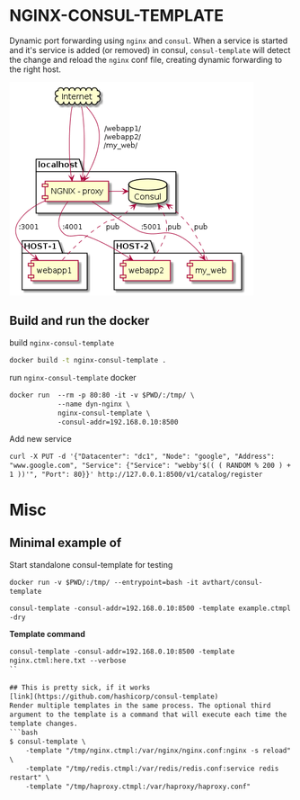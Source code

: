 # NGINX-CONSUL-TEMPLATE
Dynamic port forwarding using `nginx` and `consul`. When a service is started and it's service is added (or removed) in consul, `consul-template` will detect the change and reload the `nginx` conf file, creating dynamic forwarding to the right host.

![Overview of the system](nginx-consul-system.png)

## Build and run the docker
build `nginx-consul-template`
```bash
docker build -t nginx-consul-template .
```

run `nginx-consul-template` docker
```
docker run  --rm -p 80:80 -it -v $PWD/:/tmp/ \
            --name dyn-nginx \
            nginx-consul-template \
            -consul-addr=192.168.0.10:8500
```

Add new service
```
curl -X PUT -d '{"Datacenter": "dc1", "Node": "google", "Address": "www.google.com", "Service": {"Service": "webby'$(( ( RANDOM % 200 ) + 1 ))'", "Port": 80}}' http://127.0.0.1:8500/v1/catalog/register
```


# Misc


## Minimal example of 

Start standalone consul-template for testing
```
docker run -v $PWD/:/tmp/ --entrypoint=bash -it avthart/consul-template
```

```
consul-template -consul-addr=192.168.0.10:8500 -template example.ctmpl -dry
```


**Template command**
```
consul-template -consul-addr=192.168.0.10:8500 -template nginx.ctml:here.txt --verbose
``

## This is pretty sick, if it works
[link](https://github.com/hashicorp/consul-template)
Render multiple templates in the same process. The optional third argument to the template is a command that will execute each time the template changes.
```bash
$ consul-template \
    -template "/tmp/nginx.ctmpl:/var/nginx/nginx.conf:nginx -s reload" \
    -template "/tmp/redis.ctmpl:/var/redis/redis.conf:service redis restart" \
    -template "/tmp/haproxy.ctmpl:/var/haproxy/haproxy.conf"
```